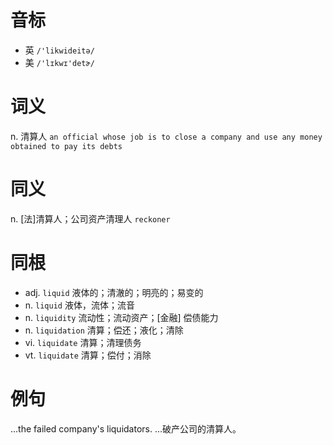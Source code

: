 # 音标

- 英 `/'likwideitə/`
- 美 `/'lɪkwɪ'detɚ/`

# 词义

n. 清算人
`an official whose job is to close a company and use any money obtained to pay its debts`

# 同义

n. [法]清算人；公司资产清理人
`reckoner`

# 同根

- adj. `liquid` 液体的；清澈的；明亮的；易变的
- n. `liquid` 液体，流体；流音
- n. `liquidity` 流动性；流动资产；[金融] 偿债能力
- n. `liquidation` 清算；偿还；液化；清除
- vi. `liquidate` 清算；清理债务
- vt. `liquidate` 清算；偿付；消除

# 例句

...the failed company's liquidators.
…破产公司的清算人。


